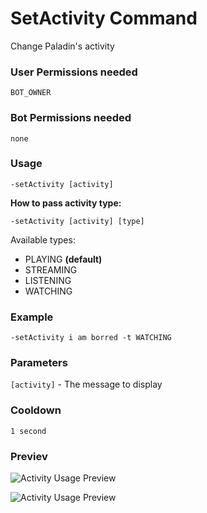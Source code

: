 # SetActivity Command
Change Paladin's activity

### User Permissions needed
`BOT_OWNER`

### Bot Permissions needed
`none`

### Usage
`-setActivity [activity]`

**How to pass activity type:**

`-setActivity [activity] [type]`

Available types:
- PLAYING        **(default)**
- STREAMING
- LISTENING
- WATCHING

### Example
`-setActivity i am borred -t WATCHING`

### Parameters
`[activity]` - The message to display

### Cooldown
`1 second`

### Previev

![Activity Usage Preview](https://cdn.discordapp.com/attachments/469576672128139275/549682794604003360/unknown.png)

![Activity Usage Preview](https://cdn.discordapp.com/attachments/469576672128139275/549683115120001034/unknown.png)

<CustomLayout/>